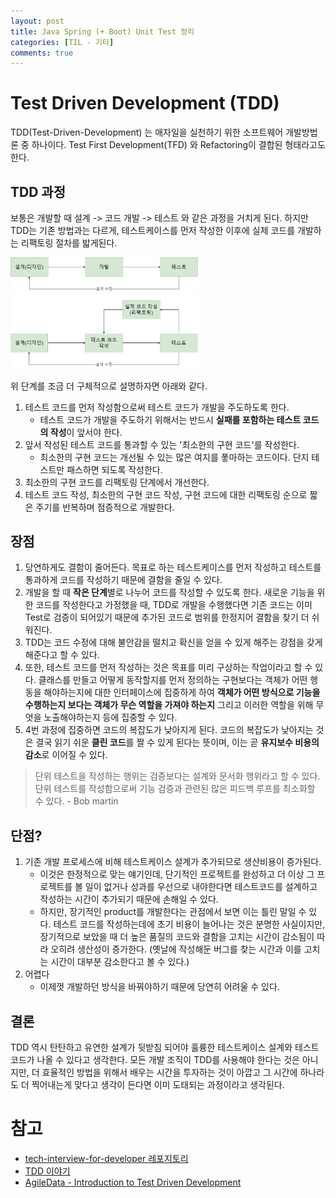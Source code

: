 ```yaml
---
layout: post
title: Java Spring (+ Boot) Unit Test 정리
categories: [TIL - 기타]
comments: true
---
```


# Test Driven Development (TDD)
TDD(Test-Driven-Development) 는 애자일을 실천하기 위한 소프트웨어 개발방법론 중 하나이다.
Test First Development(TFD) 와 Refactoring이 결합된 형태라고도 한다.

## TDD 과정
보통은 개발할 때 설계 -> 코드 개발 -> 테스트 와 같은 과정을 거치게 된다.
하지만 TDD는 기존 방법과는 다르게, 테스트케이스를 먼저 작성한 이후에 실제 코드를 개발하는 리팩토링 절차를 밟게된다.

<img src="/img/tdd/normal.png" alt="normal" width="300"><br>
<img src="/img/tdd/tdd.png" alt="tdd" width="300">

위 단계를 조금 더 구체적으로 설명하자면 아래와 같다.
1. 테스트 코드를 먼저 작성함으로써 테스트 코드가 개발을 주도하도록 한다.
   - 테스트 코드가 개발을 주도하기 위해서는 반드시 **실패를 포함하는 테스트 코드의 작성**이 앞서야 한다.
2. 앞서 작성된 테스트 코드를 통과할 수 있는 '최소한의 구현 코드'를 작성한다.
   - 최소한의 구현 코드는 개선될 수 있는 많은 여지를 퐇마하는 코드이다. 단지 테스트만 패스하면 되도록 작성한다.
3. 최소한의 구현 코드를 리팩토링 단계에서 개선한다.
4. 테스트 코드 작성, 최소한의 구현 코드 작성, 구현 코드에 대한 리팩토링 순으로 짧은 주기를 반복하며 점증적으로 개발한다.

## 장점
1. 당연하게도 결함이 줄어든다. 목표로 하는 테스트케이스를 먼저 작성하고 테스트를 통과하게 코드를 작성하기 때문에 결함을 줄일 수 있다.
2. 개발을 할 때 **작은 단계**별로 나누어 코드를 작성할 수 있도록 한다. 새로운 기능을 위한 코드를 작성한다고 가정했을 때, TDD로 개발을 수행했다면 기존 코드는 이미 Test로 검증이 되어있기 때문에 추가된 코드로 범위를 한정지어 결함을 찾기 더 쉬워진다.
3. TDD는 코드 수정에 대해 불안감을 떨치고 확신을 얻을 수 있게 해주는 강점을 갖게해준다고 할 수 있다.
4. 또한, 테스트 코드를 먼저 작성하는 것은 목표를 미리 구상하는 작업이라고 할 수 있다. 클래스를 만들고 어떻게 동작할지를 먼저 정의하는 구현보다는 객체가 어떤 행동을 해야하는지에 대한 인터페이스에 집중하게 하여 **객체가 어떤 방식으로 기능을 수행하는지 보다는 객체가 무슨 역할을 가져야 하는지** 그리고 이러한 역할을 위해 무엇을 노출해야하는지 등에 집중할 수 있다.
5. 4번 과정에 집중하면 코드의 복잡도가 낮아지게 된다. 코드의 복잡도가 낮아지는 것은 결국 읽기 쉬운 **클린 코드**를 짤 수 있게 된다는 뜻이며, 이는 곧 **유지보수 비용의 감소**로 이어질 수 있다.

> 단위 테스트을 작성하는 행위는 검증보다는 설계와 문서화 행위라고 할 수 있다. 단위 테스트를 작성함으로써 기능 검증과 관련된 많은 피드백 루프를 최소화할 수 있다. - Bob martin


## 단점?
1. 기존 개발 프로세스에 비해 테스트케이스 설계가 추가되므로 생산비용이 증가된다.
   - 이것은 한정적으로 맞는 얘기인데, 단기적인 프로젝트를 완성하고 더 이상 그 프로젝트를 볼 일이 없거나 성과를 우선으로 내야한다면 테스트코드를 설계하고 작성하는 시간이 추가되기 때문에 손해일 수 있다.
   - 하지만, 장기적인 product를 개발한다는 관점에서 보면 이는 틀린 말일 수 있다. 테스트 코드를 작성하는데에 초기 비용이 늘어나는 것은 분명한 사실이지만, 장기적으로 보았을 때 더 높은 품질의 코드와 결함을 고치는 시간이 감소됨이 따라 오히려 생산성이 증가한다. (옛날에 작성해둔 버그를 찾는 시간과 이를 고치는 시간이 대부분 감소한다고 볼 수 있다.)
2. 어렵다
   - 이제껏 개발하던 방식을 바꿔야하기 때문에 당연히 어려울 수 있다.

## 결론
TDD 역시 탄탄하고 유연한 설계가 뒷받침 되어야 훌륭한 테스트케이스 설계와 테스트 코드가 나올 수 있다고 생각한다. 모든 개발 조직이 TDD를 사용해야 한다는 것은 아니지만, 더 효율적인 방법을 위해서 배우는 시간을 투자하는 것이 아깝고 그 시간에 하나라도 더 찍어내는게 맞다고 생각이 든다면 이미 도태되는 과정이라고 생각된다.

# 참고
- [tech-interview-for-developer 레포지토리](https://github.com/gyoogle/tech-interview-for-developer/blob/master/Computer%20Science/Software%20Engineering/TDD(Test%20Driven%20Development).md)
- [TDD 이야기](http://cloudrain21.com/test-driven-development)
- [AgileData - Introduction to Test Driven Development](http://agiledata.org/essays/tdd.html)
